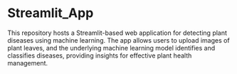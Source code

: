 # Streamlit_App
This repository hosts a Streamlit-based web application for detecting plant diseases using machine learning. The app allows users to upload images of plant leaves, and the underlying machine learning model identifies and classifies diseases, providing insights for effective plant health management.
